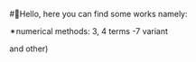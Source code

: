 #🌌Hello, here you can find some works namely:

✴numerical methods:
3, 4 terms -7 variant

and other)
